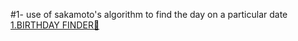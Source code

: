 #1- use of sakamoto's algorithm to find the day on a particular date 
[1.BIRTHDAY FINDER🎂](https://harshitsharma007.github.io/web-dev-basic-projects/birthday%20finder/index.html)
